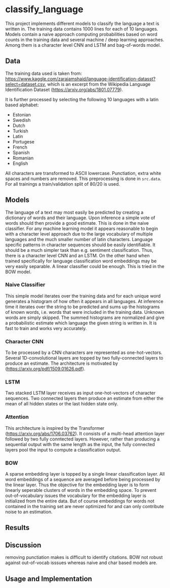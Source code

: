 # classify_language

This project implements different models to classify the language a text is written in.
The training data contains 1000 lines for each of 10 languages.
Models contain a naive approach computing probabilities based on word counts in the training data and several machine / deep learning approaches. Among them is a character level CNN and LSTM and bag-of-words model.

## Data

The training data used is taken from:
https://www.kaggle.com/zarajamshaid/language-identification-datasst?select=dataset.csv,
which is an excerpt from the Wikipedia Language Identification Dataset (https://arxiv.org/abs/1801.07779).

It is further processed by selecting the following 10 languages with a latin based alphabet:
- Estonian
- Swedish
- Dutch
- Turkish
- Latin
- Portugese
- French
- Spanish
- Romanian
- English

All characters are transformed to ASCII lowercase. Punctiation, extra white spaces and numbers are removed. This preprocessing is done in `src.data`.
For all trainings a train/validation split of 80/20 is used.

## Models

The language of a text may most easily be predicted by creating a dictionary of words and their language. Upon inference a simple vote of words should then provide a good estimate. This is done in the naive classifier.
For any machine learning model it appears reasonable to begin with a character level approach due to the large vocabulary of multiple languages and the much smaller number of latin characters.
Language specific patterns in character sequences should be easily identifiable. It should be a much simpler task than e.g. sentiment classification. Thus, there is a character level CNN and an LSTM.
On the other hand when trained specifically for language classification word embeddings may be very easily separable. A linear classifier could be enough. This is tried in the BOW model. 

### Naive Classifier

This simple model iterates over the training data and for each unique word generates a histogram of how often it appears in all languages. At inference time it iterates over the string to be predicted and sums up the histograms of known words, i.e. words that were included in the training data. Unknown words are simply skipped. The summed histograms are normalized and give a probabilistic estimate which language the given string is written in.
It is fast to train and works very accurately.

### Character CNN

To be processed by a CNN characters are represented as one-hot-vectors. Several 1D-convolutional layers are topped by two fully-connected layers to produce an estimate.
The architecture is motivated by (https://arxiv.org/pdf/1509.01626.pdf).

### LSTM

Two stacked LSTM layer receives as input one-hot-vectors of character sequences.
Two connected layers then produce an estimate from either the mean of all hidden states or the last hidden state only.

### Attention

This architecture is inspired by the Transformer (https://arxiv.org/abs/1706.03762).
It consists of a multi-head attention layer followed by two fully conntected layers. However, rather than producing a sequential output with the same length as the input, the fully connected layers pool the input to compute a classification output.

### BOW

A sparse embedding layer is topped by a single linear classification layer.
All word embeddings of a sequence are averaged before being processed by the linear layer. Thus the objective for the embedding layer is to form linearly seperable clusters of words in the embedding space.
To prevent out-of-vocabulary issues the vocabulary for the embedding layer is initialized from the entire data.
But of course embeddings for words not contained in the training set are never optimized for and can only contribute noise to an estimation.

## Results

## Discussion
removing punctiation makes is difficult to identify citations.
BOW not robust against out-of-vocab isssues whereas naive and char based models are.

## Usage and Implementation